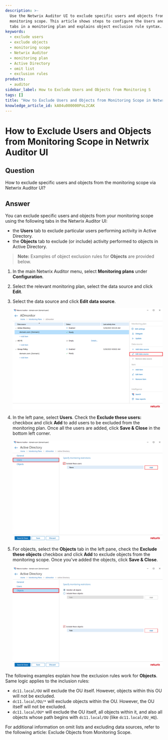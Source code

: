 ```yaml
---
description: >-
  Use the Netwrix Auditor UI to exclude specific users and objects from a
  monitoring scope. This article shows steps to configure the Users and Objects
  tabs in a monitoring plan and explains object exclusion rule syntax.
keywords:
  - exclude users
  - exclude objects
  - monitoring scope
  - Netwrix Auditor
  - monitoring plan
  - Active Directory
  - omit list
  - exclusion rules
products:
  - auditor
sidebar_label: How to Exclude Users and Objects from Monitoring S
tags: []
title: "How to Exclude Users and Objects from Monitoring Scope in Netwrix Auditor UI"
knowledge_article_id: kA04u000000PoL2CAK
---
```


# How to Exclude Users and Objects from Monitoring Scope in Netwrix Auditor UI

## Question

How to exclude specific users and objects from the monitoring scope via Netwrix Auditor UI?

## Answer

You can exclude specific users and objects from your monitoring scope using the following tabs in the Netwrix Auditor UI:

- the **Users** tab to exclude particular users performing activity in Active Directory.
- the **Objects** tab to exclude (or include) activity performed to objects in Active Directory.

> **Note:** Examples of object exclusion rules for **Objects** are provided below.

1. In the main Netwrix Auditor menu, select **Monitoring plans** under **Configuration**.
2. Select the relevant monitoring plan, select the data source and click **Edit**.
3. Select the data source and click **Edit data source**.  
   
   ![bM2zhsogPP.png](images/ka04u000000Qmg4_0EM4u000007cgGr.png)
4. In the left pane, select **Users**. Check the **Exclude these users:** checkbox and click **Add** to add users to be excluded from the monitoring plan. Once all the users are added, click **Save & Close** in the bottom left corner.
   
   ![UwJqLVpUZx.png](images/ka04u000000Qmg4_0EM4u000007cgOC.png)
5. For objects, select the **Objects** tab in the left pane, check the **Exclude these objects** checkbox and click **Add** to exclude objects from the monitoring scope. Once you've added the objects, click **Save & Close**.  
   
   ![RmVD0BXEc0.png](images/ka04u000000Qmg4_0EM4u000007cgPy.png)

The following examples explain how the exclusion rules work for **Objects**. Same logic applies to the inclusion rules:

- `dc11.local/OU` will exclude the OU itself. However, objects within this OU will not be excluded.
- `dc11.local/OU/*` will exclude objects within the OU. However, the OU itself will not be excluded.
- `dc11.local/OU*` will exclude the OU itself, all objects within it, and also all objects whose path begins with `dc11.local/OU` (like `dc11.local/OU_HQ`).

For additional information on omit lists and excluding data sources, refer to the following article: Exclude Objects from Monitoring Scope.
